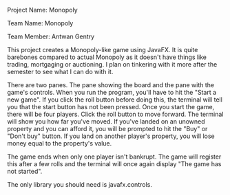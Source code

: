 Project Name: Monopoly

Team Name: Monopoly

Team Member: Antwan Gentry

This project creates a Monopoly-like game using JavaFX. It is quite barebones compared to actual Monopoly as it doesn't have things like trading, mortgaging or auctioning. I plan on tinkering with it more after the semester to see what I can do with it.

There are two panes. The pane showing the board and the pane with the game's controls. When you run the program, you'll have to hit the "Start a new game". If you click the roll button before doing this, the terminal will tell you that the start button has not been pressed. Once you start the game, there will be four players. Click the roll button to move forward. The terminal will show you how far you've moved. If you've landed on an unowned property and you can afford it, you will be prompted to hit the "Buy" or "Don't buy" button. If you land on another player's property, you will lose money equal to the property's value.

The game ends when only one player isn't bankrupt. The game will register this after a few rolls and the terminal will once again display "The game has not started".

The only library you should need is javafx.controls.
